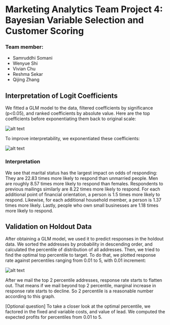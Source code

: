 # Marketing Analytics Team Project 4: Bayesian Variable Selection and Customer Scoring

### Team member:
  * Samruddhi Somani
  * Wenyue Shi
  * Vivian Chu
  * Reshma Sekar
  * Qijing Zhang


## Interpretation of Logit Coefficients

We fitted a GLM model to the data, filtered coefficients by significance (p<0.05), and ranked coefficients by absolute value. Here are the top coefficients before exponentiating them back to original scale:

![alt text](https://github.com/samruddhisomani/MKT4/blob/master/coef.png "Coefficients")

To improve interpretability, we exponentiated these coefficients:

![alt text](https://github.com/samruddhisomani/MKT4/blob/master/exp_coef.png "Exp Coefficients")

### Interpretation

We see that marital status has the largest impact on odds of responding: They are 22.83 times more likely to respond than unmarried people.  Men are roughly 8.57 times more likely to respond than females. Respondents to previous mailings similarly are 8.22 times more likely to respond. For each additional point of financial orientation, a person is 1.5 times more likely to respond. Likewise, for each additional household member, a person is 1.37 times more likely. Lastly, people who own small businesses are 1.18 times more likely to respond. 

## Validation on Holdout Data

After obtaining a GLM model, we used it to predict responses in the holdout data. We sorted the addresses by probability in descending order, and calculated the percentile of distribution of all addresses. Then, we tried to find the optimal top percentile to target. To do that, we plotted response rate against percentiles ranging from 0.01 to 5, with 0.01 increment:

![alt text](https://github.com/samruddhisomani/MKT4/blob/master/response.png "Reponse Rate")

After we mail the top 2 percentile addresses, response rate starts to flatten out. That means if we mail beyond top 2 percentile, marginal increase in response rate starts to decline. So 2 percentile is a reasonable number according to this graph.

[Optional question] To take a closer look at the optimal percentile, we factored in the fixed and variable costs, and value of lead. We computed the expected profits for percentiles from 0.01 to 5.